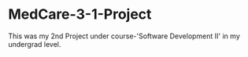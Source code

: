 # MedCare-3-1-Project

This was my 2nd Project under course-'Software Development II' in my undergrad level.
